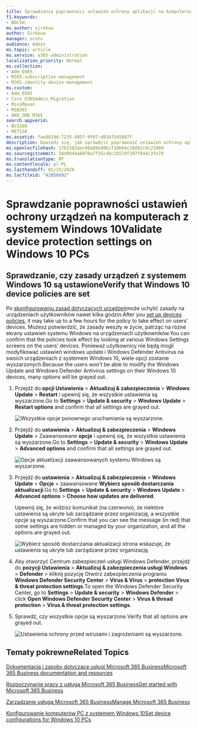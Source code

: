 ```yaml
---
title: Sprawdzanie poprawności ustawień ochrony aplikacji na komputerach z systemem Windows 10
f1.keywords:
- NOCSH
ms.author: sirkkuw
author: Sirkkuw
manager: scotv
audience: Admin
ms.topic: article
ms.service: o365-administration
localization_priority: Normal
ms.collection:
- Adm_O365
- M365-subscription-management
- M365-identity-device-management
ms.custom:
- Adm_O365
- Core_O365Admin_Migration
- MiniMaven
- MSB365
- OKR_SMB_M365
search.appverid:
- BCS160
- MET150
ms.assetid: fae8819d-7235-495f-9f07-d016f545887f
description: Dowiedz się, jak sprawdzić poprawność ustawień ochrony aplikacji usługi Microsoft 365 Business na urządzeniach z systemem Windows 10.
ms.openlocfilehash: 1762382aec00a80e006cf38b66c28d02c0c25989
ms.sourcegitcommit: 3dd9944a6070a7f35c4bc2b57df397f844c3fe79
ms.translationtype: MT
ms.contentlocale: pl-PL
ms.lasthandoff: 02/15/2020
ms.locfileid: "42056692"
---
```

# <a name="validate-device-protection-settings-on-windows-10-pcs"></a><span data-ttu-id="91f04-103">Sprawdzanie poprawności ustawień ochrony urządzeń na komputerach z systemem Windows 10</span><span class="sxs-lookup"><span data-stu-id="91f04-103">Validate device protection settings on Windows 10 PCs</span></span>

## <a name="verify-that-windows-10-device-policies-are-set"></a><span data-ttu-id="91f04-104">Sprawdzanie, czy zasady urządzeń z systemem Windows 10 są ustawione</span><span class="sxs-lookup"><span data-stu-id="91f04-104">Verify that Windows 10 device policies are set</span></span>

<span data-ttu-id="91f04-105">Po [skonfigurowaniu zasad dotyczących urządzeń](protection-settings-for-windows-10-pcs.md)może uchylić zasady na urządzeniach użytkowników nawet kilka godzin.</span><span class="sxs-lookup"><span data-stu-id="91f04-105">After you [set up devices policies](protection-settings-for-windows-10-pcs.md), it may take up to a few hours for the policy to take effect on users' devices.</span></span> <span data-ttu-id="91f04-106">Możesz potwierdzić, że zasady weszły w życie, patrząc na różne ekrany ustawień systemu Windows na urządzeniach użytkowników.</span><span class="sxs-lookup"><span data-stu-id="91f04-106">You can confirm that the policies took effect by looking at various Windows Settings screens on the users' devices.</span></span> <span data-ttu-id="91f04-107">Ponieważ użytkownicy nie będą mogli modyfikować ustawień windows update i Windows Defender Antivirus na swoich urządzeniach z systemem Windows 10, wiele opcji zostanie wyszarzonych.</span><span class="sxs-lookup"><span data-stu-id="91f04-107">Because the users won't be able to modify the Windows Update and Windows Defender Antivirus settings on their Windows 10 devices, many options will be grayed out.</span></span>
  
1. <span data-ttu-id="91f04-108">Przejdź do **opcji Ustawienia** \> **Aktualizuj &amp; zabezpieczenia** \> **Windows Update** \> **Restart** i upewnij się, że wszystkie ustawienia są wyszarzone.</span><span class="sxs-lookup"><span data-stu-id="91f04-108">Go to **Settings** \> **Update &amp; security** \> **Windows Update** \> **Restart options** and confirm that all settings are grayed out.</span></span> 
    
    ![Wszystkie opcje ponownego uruchamiania są wyszarzone.](../media/31308da9-18b0-47c5-bbf6-d5fa6747c376.png)
  
2. <span data-ttu-id="91f04-110">Przejdź do **ustawienia** \> **Aktualizuj &amp; zabezpieczenia** \> **Windows Update** \> Zaawansowane **opcje** i upewnij się, że wszystkie ustawienia są wyszarzone.</span><span class="sxs-lookup"><span data-stu-id="91f04-110">Go to **Settings** \> **Update &amp; security** \> **Windows Update** \> **Advanced options** and confirm that all settings are grayed out.</span></span> 
    
    ![Opcje aktualizacji zaawansowanych systemu Windows są wyszarzone.](../media/049cf281-d503-4be9-898b-c0a3286c7fc2.png)
  
3. <span data-ttu-id="91f04-112">Przejdź do **ustawienia** \> **Aktualizuj &amp; zabezpieczenia** \> **Windows Update** \> **Opcje** \> zaawansowane **Wybierz sposób dostarczania aktualizacji**.</span><span class="sxs-lookup"><span data-stu-id="91f04-112">Go to **Settings** \> **Update &amp; security** \> **Windows Update** \> **Advanced options** \> **Choose how updates are delivered**.</span></span>
    
    <span data-ttu-id="91f04-113">Upewnij się, że widzisz komunikat (na czerwono), że niektóre ustawienia są ukryte lub zarządzane przez organizację, a wszystkie opcje są wyszarzone.</span><span class="sxs-lookup"><span data-stu-id="91f04-113">Confirm that you can see the message (in red) that some settings are hidden or managed by your organization, and all the options are grayed out.</span></span>
    
    ![Wybierz sposób dostarczania aktualizacji strona wskazuje, że ustawienia są ukryte lub zarządzane przez organizację.](../media/6b3e37c5-da41-4afd-9983-b4f406216b59.png)
  
4. <span data-ttu-id="91f04-115">Aby otworzyć Centrum zabezpieczeń usługi Windows Defender, przejdź do **pozycji Ustawienia** \> **Aktualizuj &amp; zabezpieczenia usługi Windows** \> **Defender** \> kliknij pozycję Otwórz zabezpieczenia programu **Windows Defender Security Center** \> **Virus &amp; Virus** \> **protection Virus &amp; threat protection settings**.</span><span class="sxs-lookup"><span data-stu-id="91f04-115">To open the Windows Defender Security Center, go to **Settings** \> **Update &amp; security** \> **Windows Defender** \> click **Open Windows Defender Security Center** \> **Virus &amp; thread protection** \> **Virus &amp; threat protection settings**.</span></span> 
    
5. <span data-ttu-id="91f04-116">Sprawdź, czy wszystkie opcje są wyszarzone.</span><span class="sxs-lookup"><span data-stu-id="91f04-116">Verify that all options are grayed out.</span></span> 
    
    ![Ustawienia ochrony przed wirusami i zagrożeniami są wyszarzone.](../media/9ca68d40-a5d9-49d7-92a4-c581688b5926.png)
  
## <a name="related-topics"></a><span data-ttu-id="91f04-118">Tematy pokrewne</span><span class="sxs-lookup"><span data-stu-id="91f04-118">Related Topics</span></span>

[<span data-ttu-id="91f04-119">Dokumentacja i zasoby dotyczące usługi Microsoft 365 Business</span><span class="sxs-lookup"><span data-stu-id="91f04-119">Microsoft 365 Business documentation and resources</span></span>](https://go.microsoft.com/fwlink/p/?linkid=853701)
  
[<span data-ttu-id="91f04-120">Rozpoczynanie pracy z usługą Microsoft 365 Business</span><span class="sxs-lookup"><span data-stu-id="91f04-120">Get started with Microsoft 365 Business</span></span>](microsoft-365-business-overview.md)
  
[<span data-ttu-id="91f04-121">Zarządzanie usługą Microsoft 365 Business</span><span class="sxs-lookup"><span data-stu-id="91f04-121">Manage Microsoft 365 Business</span></span>](manage.md)
  
[<span data-ttu-id="91f04-122">Konfigurowanie komputerów PC z systemem Windows 10</span><span class="sxs-lookup"><span data-stu-id="91f04-122">Set device configurations for Windows 10 PCs</span></span>](protection-settings-for-windows-10-pcs.md)
  

